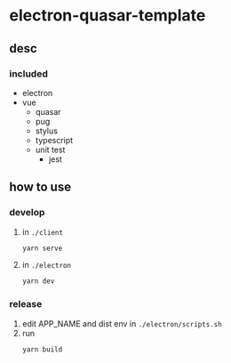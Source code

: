 # electron-quasar-template

## desc
### included
* electron
* vue
    * quasar
    * pug
    * stylus
    * typescript
    * unit test
        * jest

## how to use
### develop
1. in `./client`
    ```sh
    yarn serve
    ```
2. in `./electron`
    ```sh
    yarn dev
    ```

### release
1. edit APP_NAME and dist env in `./electron/scripts.sh`
2. run
    ```sh
    yarn build
    ```
